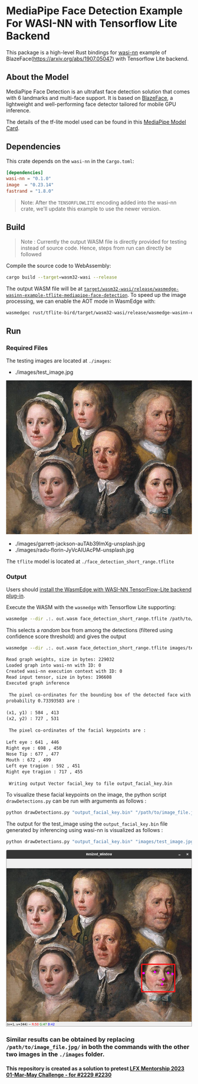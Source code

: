 # MediaPipe Face Detection Example For WASI-NN with Tensorflow Lite Backend

This package is a high-level Rust bindings for [wasi-nn] example of BlazeFace(https://arxiv.org/abs/1907.05047) with Tensorflow Lite backend.

[wasi-nn]: https://github.com/WebAssembly/wasi-nn

## About the Model
MediaPipe Face Detection is an ultrafast face detection solution that comes with 6 landmarks and multi-face support. It is based on [BlazeFace](https://arxiv.org/abs/1907.05047), a lightweight and well-performing face detector tailored for mobile GPU inference.

The details of the tf-lite model used can be found in this [MediaPipe Model Card](https://drive.google.com/file/d/1d4-xJP9PVzOvMBDgIjz6NhvpnlG9_i0S/preview).

## Dependencies

This crate depends on the `wasi-nn` in the `Cargo.toml`:

```toml
[dependencies]
wasi-nn = "0.1.0"
image  = "0.23.14"
fastrand = "1.8.0" 
```

> Note: After the `TENSORFLOWLITE` encoding added into the wasi-nn crate, we'll update this example to use the newer version.

## Build
> Note : Currently the output WASM file is directly provided for testing instead of source code. Hence, steps from run can directly be followed

Compile the source code to WebAssembly:

```bash
cargo build --target=wasm32-wasi --release
```

The output WASM file will be at [`target/wasm32-wasi/release/wasmedge-wasinn-example-tflite-mediapipe-face-detection`](wasmedge-wasinn-example-tflite-bird-image.wasm).
To speed up the image processing, we can enable the AOT mode in WasmEdge with:

```bash
wasmedgec rust/tflite-bird/target/wasm32-wasi/release/wasmedge-wasinn-example-tflite-bird-image.wasm out.wasm
```

## Run

### Required Files

The testing images are located at `./images`:

- ./images/test_image.jpg

![6 faces in detection](./images/test_image.jpg)
- ./images/garrett-jackson-auTAb39ImXg-unsplash.jpg
- ./images/radu-florin-JyVcAIUAcPM-unsplash.jpg


The `tflite` model is located at `./face_detection_short_range.tflite`

### Output

Users should [install the WasmEdge with WASI-NN TensorFlow-Lite backend plug-in](https://wasmedge.org/book/en/write_wasm/rust/wasinn.html#get-wasmedge-with-wasi-nn-plug-in-tensorflow-lite-backend).

Execute the WASM with the `wasmedge` with Tensorflow Lite supporting:

```bash
wasmedge --dir .:. out.wasm face_detection_short_range.tflite /path/to/image_file.jpg/
```

This selects a *random* box from among the detections (filtered using confidence score threshold) and gives the output

```bash
wasmedge --dir .:. out.wasm face_detection_short_range.tflite images/test_image.jpg 
```
```console
Read graph weights, size in bytes: 229032
Loaded graph into wasi-nn with ID: 0
Created wasi-nn execution context with ID: 0
Read input tensor, size in bytes: 196608
Executed graph inference

 The pixel co-ordinates for the bounding box of the detected face with probability 0.73393583 are : 

(x1, y1) : 584 , 413
(x2, y2) : 727 , 531

 The pixel co-ordinates of the facial keypoints are : 

Left eye : 641 , 446 
Right eye : 698 , 450
Nose Tip : 677 , 477 
Mouth : 672 , 499 
Left eye tragion : 592 , 451 
Right eye tragion : 717 , 455 

 Writing output Vector facial_key to file output_facial_key.bin 
```

To visualize these facial keypoints on the image, the python script `drawDetections.py` can be run with arguments as follows :

```bash
python drawDetections.py "output_facial_key.bin" "/path/to/image_file.jpg/"
```

The output for the test_image using the `output_facial_key.bin` file generated by inferencing using wasi-nn is visualized as follows : 

```bash
python drawDetections.py "output_facial_key.bin" "images/test_image.jpg"
```
![1 face out of 6 detected](./assets/output_test_image.png)

### Similar results can be obtained by replacing `/path/to/image_file.jpg/` in both the commands with the other two images in the `./images` folder. 


#### This repository is created as a solution to pretest [LFX Mentorship 2023 01-Mar-May Challenge - for #2229 #2230](https://github.com/WasmEdge/WasmEdge/discussions/2230)
